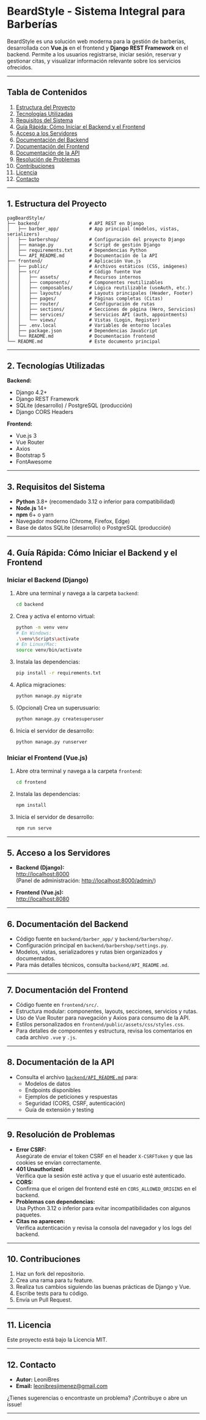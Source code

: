 # BeardStyle - Sistema Integral para Barberías

BeardStyle es una solución web moderna para la gestión de barberías, desarrollada con **Vue.js** en el frontend y **Django REST Framework** en el backend. Permite a los usuarios registrarse, iniciar sesión, reservar y gestionar citas, y visualizar información relevante sobre los servicios ofrecidos.

---

## Tabla de Contenidos

1. [Estructura del Proyecto](#estructura-del-proyecto)
2. [Tecnologías Utilizadas](#tecnologías-utilizadas)
3. [Requisitos del Sistema](#requisitos-del-sistema)
4. [Guía Rápida: Cómo Iniciar el Backend y el Frontend](#guía-rápida-cómo-iniciar-el-backend-y-el-frontend)
5. [Acceso a los Servidores](#acceso-a-los-servidores)
6. [Documentación del Backend](#documentación-del-backend)
7. [Documentación del Frontend](#documentación-del-frontend)
8. [Documentación de la API](#documentación-de-la-api)
9. [Resolución de Problemas](#resolución-de-problemas)
10. [Contribuciones](#contribuciones)
11. [Licencia](#licencia)
12. [Contacto](#contacto)

---

## 1. Estructura del Proyecto

```
pagBeardStyle/
├── backend/                  # API REST en Django
│   ├── barber_app/           # App principal (modelos, vistas, serializers)
│   ├── barbershop/           # Configuración del proyecto Django
│   ├── manage.py             # Script de gestión Django
│   ├── requirements.txt      # Dependencias Python
│   └── API_README.md         # Documentación de la API
├── frontend/                 # Aplicación Vue.js
│   ├── public/               # Archivos estáticos (CSS, imágenes)
│   ├── src/                  # Código fuente Vue
│   │   ├── assets/           # Recursos internos
│   │   ├── components/       # Componentes reutilizables
│   │   ├── composables/      # Lógica reutilizable (useAuth, etc.)
│   │   ├── layouts/          # Layouts principales (Header, Footer)
│   │   ├── pages/            # Páginas completas (Citas)
│   │   ├── router/           # Configuración de rutas
│   │   ├── sections/         # Secciones de página (Hero, Servicios)
│   │   ├── services/         # Servicios API (auth, appointments)
│   │   └── views/            # Vistas (Login, Register)
│   ├── .env.local            # Variables de entorno locales
│   ├── package.json          # Dependencias JavaScript
│   └── README.md             # Documentación frontend
└── README.md                 # Este documento principal
```

---

## 2. Tecnologías Utilizadas

**Backend:**

- Django 4.2+
- Django REST Framework
- SQLite (desarrollo) / PostgreSQL (producción)
- Django CORS Headers

**Frontend:**

- Vue.js 3
- Vue Router
- Axios
- Bootstrap 5
- FontAwesome

---

## 3. Requisitos del Sistema

- **Python** 3.8+ (recomendado 3.12 o inferior para compatibilidad)
- **Node.js** 14+
- **npm** 6+ o yarn
- Navegador moderno (Chrome, Firefox, Edge)
- Base de datos SQLite (desarrollo) o PostgreSQL (producción)

---

## 4. Guía Rápida: Cómo Iniciar el Backend y el Frontend

### Iniciar el Backend (Django)

1. Abre una terminal y navega a la carpeta `backend`:
   ```bash
   cd backend
   ```

2. Crea y activa el entorno virtual:
   ```bash
   python -m venv venv
   # En Windows:
   .\venv\Scripts\activate
   # En Linux/Mac:
   source venv/bin/activate
   ```

3. Instala las dependencias:
   ```bash
   pip install -r requirements.txt
   ```

4. Aplica migraciones:
   ```bash
   python manage.py migrate
   ```

5. (Opcional) Crea un superusuario:
   ```bash
   python manage.py createsuperuser
   ```

6. Inicia el servidor de desarrollo:
   ```bash
   python manage.py runserver
   ```

### Iniciar el Frontend (Vue.js)

1. Abre otra terminal y navega a la carpeta `frontend`:
   ```bash
   cd frontend
   ```

2. Instala las dependencias:
   ```bash
   npm install
   ```

3. Inicia el servidor de desarrollo:
   ```bash
   npm run serve
   ```

---

## 5. Acceso a los Servidores

- **Backend (Django):**  
  [http://localhost:8000](http://localhost:8000)  
  (Panel de administración: [http://localhost:8000/admin/](http://localhost:8000/admin/))

- **Frontend (Vue.js):**  
  [http://localhost:8080](http://localhost:8080)

---

## 6. Documentación del Backend

- Código fuente en `backend/barber_app/` y `backend/barbershop/`.
- Configuración principal en `backend/barbershop/settings.py`.
- Modelos, vistas, serializadores y rutas bien organizados y documentados.
- Para más detalles técnicos, consulta `backend/API_README.md`.

---

## 7. Documentación del Frontend

- Código fuente en `frontend/src/`.
- Estructura modular: componentes, layouts, secciones, servicios y rutas.
- Uso de Vue Router para navegación y Axios para consumo de la API.
- Estilos personalizados en `frontend/public/assets/css/styles.css`.
- Para detalles de componentes y estructura, revisa los comentarios en cada archivo `.vue` y `.js`.

---

## 8. Documentación de la API

- Consulta el archivo [`backend/API_README.md`](backend/API_README.md) para:
  - Modelos de datos
  - Endpoints disponibles
  - Ejemplos de peticiones y respuestas
  - Seguridad (CORS, CSRF, autenticación)
  - Guía de extensión y testing

---

## 9. Resolución de Problemas

- **Error CSRF:**  
  Asegúrate de enviar el token CSRF en el header `X-CSRFToken` y que las cookies se envían correctamente.
- **401 Unauthorized:**  
  Verifica que la sesión esté activa y que el usuario esté autenticado.
- **CORS:**  
  Confirma que el origen del frontend esté en `CORS_ALLOWED_ORIGINS` en el backend.
- **Problemas con dependencias:**  
  Usa Python 3.12 o inferior para evitar incompatibilidades con algunos paquetes.
- **Citas no aparecen:**  
  Verifica autenticación y revisa la consola del navegador y los logs del backend.

---

## 10. Contribuciones

1. Haz un fork del repositorio.
2. Crea una rama para tu feature.
3. Realiza tus cambios siguiendo las buenas prácticas de Django y Vue.
4. Escribe tests para tu código.
5. Envía un Pull Request.

---

## 11. Licencia

Este proyecto está bajo la Licencia MIT.

---

## 12. Contacto

- **Autor:** LeoniBres
- **Email:** leonibresjimenez@gmail.com

¿Tienes sugerencias o encontraste un problema? ¡Contribuye o abre un issue!

---
